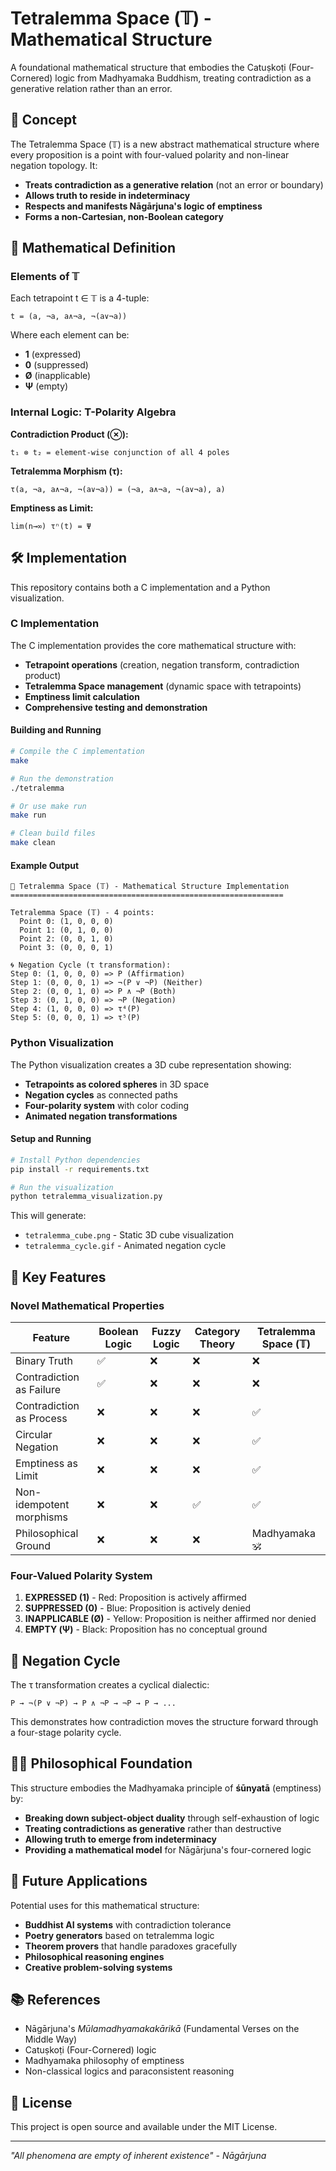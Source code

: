 # Tetralemma Space (𝕋) - Mathematical Structure

A foundational mathematical structure that embodies the Catuṣkoṭi (Four-Cornered) logic from Madhyamaka Buddhism, treating contradiction as a generative relation rather than an error.

## 🧠 Concept

The Tetralemma Space (𝕋) is a new abstract mathematical structure where every proposition is a point with four-valued polarity and non-linear negation topology. It:

- **Treats contradiction as a generative relation** (not an error or boundary)
- **Allows truth to reside in indeterminacy**
- **Respects and manifests Nāgārjuna's logic of emptiness**
- **Forms a non-Cartesian, non-Boolean category**

## 🔢 Mathematical Definition

### Elements of 𝕋

Each tetrapoint t ∈ 𝕋 is a 4-tuple:
```
t = (a, ¬a, a∧¬a, ¬(a∨¬a))
```

Where each element can be:
- **1** (expressed)
- **0** (suppressed)  
- **Ø** (inapplicable)
- **Ψ** (empty)

### Internal Logic: T-Polarity Algebra

**Contradiction Product (⊗):**
```
t₁ ⊗ t₂ = element-wise conjunction of all 4 poles
```

**Tetralemma Morphism (τ):**
```
τ(a, ¬a, a∧¬a, ¬(a∨¬a)) = (¬a, a∧¬a, ¬(a∨¬a), a)
```

**Emptiness as Limit:**
```
lim(n→∞) τⁿ(t) = Ψ
```

## 🛠 Implementation

This repository contains both a C implementation and a Python visualization.

### C Implementation

The C implementation provides the core mathematical structure with:

- **Tetrapoint operations** (creation, negation transform, contradiction product)
- **Tetralemma Space management** (dynamic space with tetrapoints)
- **Emptiness limit calculation**
- **Comprehensive testing and demonstration**

#### Building and Running

```bash
# Compile the C implementation
make

# Run the demonstration
./tetralemma

# Or use make run
make run

# Clean build files
make clean
```

#### Example Output

```
🧠 Tetralemma Space (𝕋) - Mathematical Structure Implementation
=============================================================

Tetralemma Space (𝕋) - 4 points:
  Point 0: (1, 0, 0, 0)
  Point 1: (0, 1, 0, 0)
  Point 2: (0, 0, 1, 0)
  Point 3: (0, 0, 0, 1)

🌀 Negation Cycle (τ transformation):
Step 0: (1, 0, 0, 0) => P (Affirmation)
Step 1: (0, 0, 0, 1) => ¬(P ∨ ¬P) (Neither)
Step 2: (0, 0, 1, 0) => P ∧ ¬P (Both)
Step 3: (0, 1, 0, 0) => ¬P (Negation)
Step 4: (1, 0, 0, 0) => τ⁴(P)
Step 5: (0, 0, 0, 1) => τ⁵(P)
```

### Python Visualization

The Python visualization creates a 3D cube representation showing:

- **Tetrapoints as colored spheres** in 3D space
- **Negation cycles** as connected paths
- **Four-polarity system** with color coding
- **Animated negation transformations**

#### Setup and Running

```bash
# Install Python dependencies
pip install -r requirements.txt

# Run the visualization
python tetralemma_visualization.py
```

This will generate:
- `tetralemma_cube.png` - Static 3D cube visualization
- `tetralemma_cycle.gif` - Animated negation cycle

## 🎯 Key Features

### Novel Mathematical Properties

| Feature | Boolean Logic | Fuzzy Logic | Category Theory | Tetralemma Space (𝕋) |
|---------|---------------|-------------|-----------------|---------------------|
| Binary Truth | ✅ | ❌ | ❌ | ❌ |
| Contradiction as Failure | ✅ | ❌ | ❌ | ❌ |
| Contradiction as Process | ❌ | ❌ | ❌ | ✅ |
| Circular Negation | ❌ | ❌ | ❌ | ✅ |
| Emptiness as Limit | ❌ | ❌ | ❌ | ✅ |
| Non-idempotent morphisms | ❌ | ❌ | ✅ | ✅ |
| Philosophical Ground | ❌ | ❌ | ❌ | Madhyamaka 🕉 |

### Four-Valued Polarity System

1. **EXPRESSED (1)** - Red: Proposition is actively affirmed
2. **SUPPRESSED (0)** - Blue: Proposition is actively denied  
3. **INAPPLICABLE (Ø)** - Yellow: Proposition is neither affirmed nor denied
4. **EMPTY (Ψ)** - Black: Proposition has no conceptual ground

## 🔄 Negation Cycle

The τ transformation creates a cyclical dialectic:

```
P → ¬(P ∨ ¬P) → P ∧ ¬P → ¬P → P → ...
```

This demonstrates how contradiction moves the structure forward through a four-stage polarity cycle.

## 🧘‍♂️ Philosophical Foundation

This structure embodies the Madhyamaka principle of **śūnyatā** (emptiness) by:

- **Breaking down subject-object duality** through self-exhaustion of logic
- **Treating contradictions as generative** rather than destructive
- **Allowing truth to emerge from indeterminacy**
- **Providing a mathematical model** for Nāgārjuna's four-cornered logic

## 🚀 Future Applications

Potential uses for this mathematical structure:

- **Buddhist AI systems** with contradiction tolerance
- **Poetry generators** based on tetralemma logic
- **Theorem provers** that handle paradoxes gracefully
- **Philosophical reasoning engines**
- **Creative problem-solving systems**

## 📚 References

- Nāgārjuna's *Mūlamadhyamakakārikā* (Fundamental Verses on the Middle Way)
- Catuṣkoṭi (Four-Cornered) logic
- Madhyamaka philosophy of emptiness
- Non-classical logics and paraconsistent reasoning

## 🎉 License

This project is open source and available under the MIT License.

---

*"All phenomena are empty of inherent existence" - Nāgārjuna* 